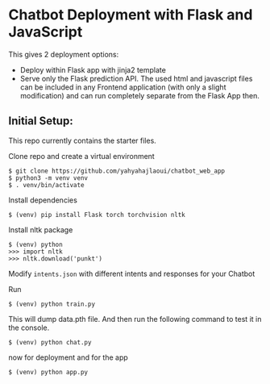 # Chatbot Deployment with Flask and JavaScript
This gives 2 deployment options:
- Deploy within Flask app with jinja2 template
- Serve only the Flask prediction API. The used html and javascript files can be included in any Frontend application (with only a slight modification) and can run completely separate from the Flask App then.

## Initial Setup:
This repo currently contains the starter files.

Clone repo and create a virtual environment
```
$ git clone https://github.com/yahyahajlaoui/chatbot_web_app
$ python3 -m venv venv
$ . venv/bin/activate
```
Install dependencies
```
$ (venv) pip install Flask torch torchvision nltk
```
Install nltk package
```
$ (venv) python
>>> import nltk
>>> nltk.download('punkt')
```
Modify `intents.json` with different intents and responses for your Chatbot

Run
```
$ (venv) python train.py
```
This will dump data.pth file. And then run
the following command to test it in the console.
```
$ (venv) python chat.py
```

now for deployment and for the app 
```
$ (venv) python app.py
```

